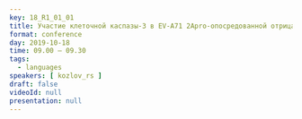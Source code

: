 ```yaml
---
key: 18_R1_01_01
title: Участие клеточной каспазы-3 в EV-A71 2Apro-опосредованной отрицательной регуляции IFNAR1 на уровне трансляции
format: conference
day: 2019-10-18
time: 09.00 – 09.30
tags:
  - languages
speakers: [ kozlov_rs ]
draft: false
videoId: null
presentation: null
---
```

